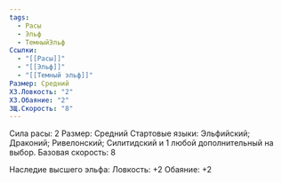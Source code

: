 ```yaml
---
tags:
  - Расы
  - Эльф
  - ТемныйЭльф
Ссылки:
  - "[[Расы]]"
  - "[[Эльф]]"
  - "[[Темный эльф]]"
Размер: Средний
ХЗ.Ловкость: "2"
ХЗ.Обаяние: "2"
ЗЩ.Скорость: "8"
---
```

Сила расы: 2
Размер: Средний
Стартовые языки: Эльфийский; Драконий; Ривелонский; Силитидский и 1 любой дополнительный на выбор.
Базовая скорость: 8

Наследие высшего эльфа:
Ловкость: +2
Обаяние: +2




